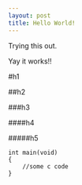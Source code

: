 ```yaml
---
layout: post
title: Hello World!
---
```


Trying this out.

Yay it works!!

#h1

##h2

###h3

####h4

#####h5

    int main(void)
    {
        //some c code
    }